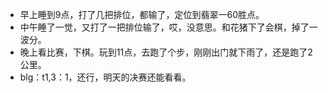 + 早上睡到9点，打了几把排位，都输了，定位到翡翠一60胜点。
+ 中午睡了一觉，又打了一把排位输了，哎，没意思。和花猪下了会棋，掉了一波分。
+ 晚上看比赛，下棋。玩到11点，去跑了个步，刚刚出门就下雨了，还是跑了2公里。
+ blg：t1,3：1，还行，明天的决赛还能看看。